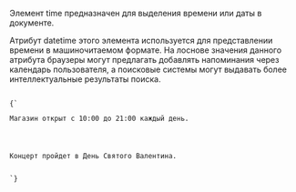 <p>
	Элемент <LE>time</LE> предназначен для выделения времени или даты в документе.
</p>

<p>
	Атрибут <LE>datetime</LE> этого элемента используется для представлении времени в машиночитаемом формате. На лоснове значения данного атрибута браузеры могут предлагать добавлять напоминания через календарь пользователя, а поисковые системы могут выдавать более интеллектуальные результаты поиска.
</p>


<ExampleBox>
<Code>
{`
<p>Магазин открыт с <time>10:00</time> до <time>21:00</time> каждый день.</p>

<p>Концерт пройдет в <time datetime="20022-02-14 20:00">День Святого Валентина</time>.</p>
`}
</Code>
</ExampleBox>
